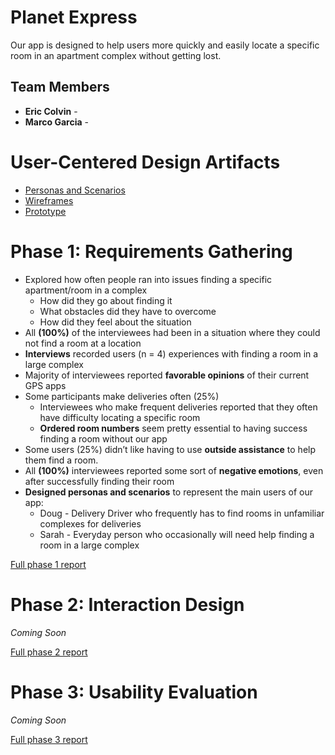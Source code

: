 # Planet Express

Our app is designed to help users more quickly and easily locate a specific room in an apartment complex without getting lost.

## Team Members

* **Eric Colvin** - 
* **Marco Garcia** - 

# User-Centered Design Artifacts

* [Personas and Scenarios](personas-scenarios.md)
* [Wireframes](#)
* [Prototype](#)

# Phase 1: Requirements Gathering

* Explored how often people ran into issues finding a specific apartment/room in a complex
  * How did they go about finding it
  * What obstacles did they have to overcome
  * How did they feel about the situation
* All **(100%)** of the interviewees had been in a situation where they could not find a room at a location
* **Interviews** recorded users (n = 4) experiences with finding a room in a large complex
* Majority of interviewees reported **favorable opinions** of their current GPS apps
* Some participants make deliveries often (25%)
  * Interviewees who make frequent deliveries reported that they often have difficulty locating a specific room 
  * **Ordered room numbers** seem pretty essential to having success finding a room without our app
* Some users (25%) didn’t like having to use **outside assistance** to help them find a room.
* All **(100%)** interviewees reported some sort of **negative emotions**, even after successfully finding their room
* **Designed personas and scenarios** to represent the main users of our app:
  * Doug - Delivery Driver who frequently has to find rooms in unfamiliar complexes for deliveries
  * Sarah - Everyday person who occasionally will need help finding a room in a large complex


[Full phase 1 report](phase1/)

# Phase 2: Interaction Design

*Coming Soon*

[Full phase 2 report](phase2/)

# Phase 3: Usability Evaluation

*Coming Soon*

[Full phase 3 report](phase3/)

